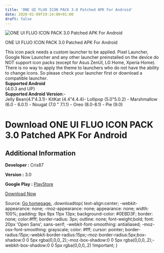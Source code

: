 ```yaml
---
title: 'ONE UI FLUO ICON PACK 3.0 Patched APK For Android'
date: 2020-01-09T19:14:00+01:00
draft: false
---
```


![ONE UI FLUO ICON PACK 3.0 Patched APK For Android](https://i1.wp.com/apkhome.net/wp-content/uploads/2020/01/ONE-UI-FLUO-ICON-PACK-3.0-Patched.png "ONE UI FLUO ICON PACK 3.0 Patched APK For Android")

  

ONE UI FLUO ICON PACK 3.0 Patched APK For Android

This icon pack needs a custom launcher to be applied. Pixel Launcher, Google Now Launcher and any other launcher preinstalled on the device do NOT support icon packs (except for Asus ZenUI, LG Home, Xperia Home). There is no way to apply the theme to launchers who do not have the ability to change icons. So please check your launcher first or download a compatible launcher.  
**Supported Android**  
{4.0.3 and UP}  
**Supported Android Version**:-  
Jelly Bean(4.1"4.3.1)- KitKat (4.4"4.4.4)- Lollipop (5.0"5.0.2) - Marshmallow (6.0 - 6.0.1) - Nougat (7.0 " 7.1.1) - Oreo (8.0-8.1) - Pie (9.0)

Download ONE UI FLUO ICON PACK 3.0 Patched APK For Android
==========================================================

Additional Information
----------------------

**Developer :** Cris87

**Version :** 3.0

**Google Play :** [PlayStore](https://play.google.com/store/apps/details?id=com.cris87.one_ui_fluo)

  

[Download Now](https://store4app.co/post/one-ui-fluo-icon-pack-3-0-patched-apk-for-android_1578593372)

  
Source: [Go homepage.](https://store4app.co/post/one-ui-fluo-icon-pack-3-0-patched-apk-for-android_1578593372) .downloadtop{ text-align:center; -webkit-appearance: none; -moz-appearance: none; appearance: none; width: 100%; padding: 9px 9px 11px 13px; background-color: #0EBD3F; border: none; color:#fff; border-radius: 3px; outline: none; font-weight;bold; font: 20px 'Open Sans', sans-serif; -webkit-font-smoothing: antialiased; -moz-osx-font-smoothing: grayscale; color: #fff; cursor: pointer; border-radius:15px;-webkit-border-radius:15px;-moz-border-radius:5px;box-shadow:0 0 5px rgba(0,0,0,.2);-moz-box-shadow:0 0 5px rgba(0,0,0,.2);-webkit-box-shadow:0 0 5px rgba(0,0,0,.2) !important; }
